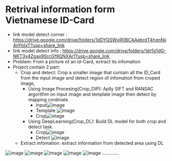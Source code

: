 # Retrival information form Vietnamese ID-Card
- link model detect corner : https://drive.google.com/drive/folders/1dDYQSWxR0BCAAebrdT4hqnNii4nYbIxT?usp=share_link
- link model detect info : https://drive.google.com/drive/folders/1dr5jj1dG-NKT3y4Zpax9SrcGf9QNXAr1?usp=share_link
- Problem: From a picture of an id-Card, extract its infomation
- Project contain 2 part:
  - Crop and detect: Crop a smaller image that contain all the ID_Card from the input image and detect region of infomation from croped image, 
    - Using Image Procesing(Crop_DIP): Aplly SIFT and RANSAC argorithm on input image and template image then detect by mapping cordinate.
      - Input![image](https://github.com/leson207/ID_Card/assets/74070396/0068526c-a752-4357-8d25-c9093a69b1d4)
      - Template ![image](https://github.com/leson207/ID_Card/assets/74070396/b9797879-4966-43a4-b570-42e325dd0fc8)
      - Crop![image](https://github.com/leson207/ID_Card/assets/74070396/c0f77018-c706-4ffa-aeaa-abc46381651f)
    - Using DeepLearning(Crop_DL): Build DL model for both crop and detect task.
      - Crop![image](https://github.com/leson207/ID_Card/assets/74070396/bbcd51f7-4f3b-4158-98f9-fa6b62d15db6)
      - Detect ![image](https://github.com/leson207/ID_Card/assets/74070396/a1893ae8-3502-4a6c-8159-30a96dc2ccf4)
  - Extract infomation: extract information from detected area using DL
 
![image](https://github.com/leson207/ID_Card/assets/74070396/49c1b522-f427-4c9a-ba07-081118aff8f5)
![image](https://github.com/leson207/ID_Card/assets/74070396/a38d38ba-a4b5-40e9-a583-5bb5f32310ec)
![image](https://github.com/leson207/ID_Card/assets/74070396/36f8ec4c-64dc-4ecf-867f-99b20338adc0)
![image](https://github.com/leson207/ID_Card/assets/74070396/78aba734-6dce-42dd-90b2-c158a6fdaf59)
![image](https://github.com/leson207/ID_Card/assets/74070396/bfe0231e-8864-4d4f-8783-97b158185def)
.............
